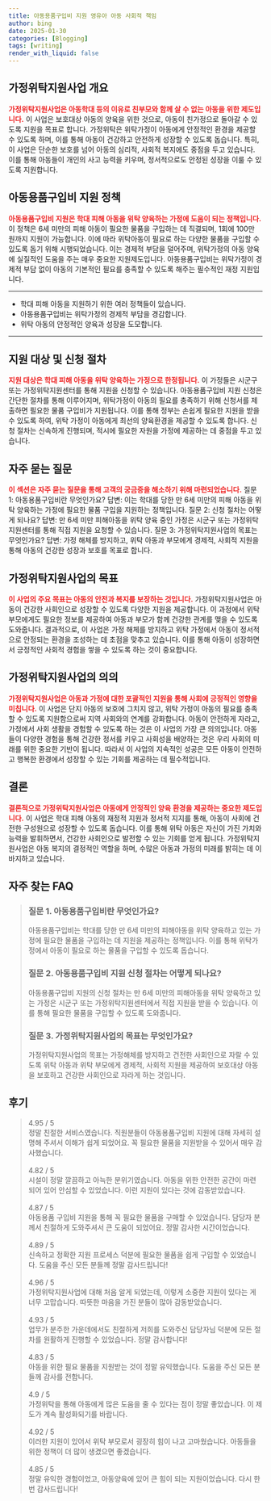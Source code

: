 ```yaml
---
title: 아동용품구입비 지원 영유아 아동 사회적 책임
author: bing
date: 2025-01-30
categories: [Blogging]
tags: [writing]
render_with_liquid: false
---
```



<h2 id='가정위탁지원사업 개요'>가정위탁지원사업 개요</h2>

<p><b><span style="color: #ee2323;">가정위탁지원사업은 아동학대 등의 이유로 친부모와 함께 살 수 없는 아동을 위한 제도입니다.</span></b> 이 사업은 보호대상 아동의 양육을 위한 것으로, 아동이 친가정으로 돌아갈 수 있도록 지원을 목표로 합니다. 가정위탁은 위탁가정이 아동에게 안정적인 환경을 제공할 수 있도록 하며, 이를 통해 아동이 건강하고 안전하게 성장할 수 있도록 돕습니다. 특히, 이 사업은 단순한 보호를 넘어 아동의 심리적, 사회적 복지에도 중점을 두고 있습니다. 이를 통해 아동들이 개인의 사고 능력을 키우며, 정서적으로도 안정된 성장을 이룰 수 있도록 지원합니다.</p>

<h2 id='아동용품구입비 지원 정책'>아동용품구입비 지원 정책</h2>

<p><b><span style="color: #ee2323;">아동용품구입비 지원은 학대 피해 아동을 위탁 양육하는 가정에 도움이 되는 정책입니다.</span></b> 이 정책은 6세 미만의 피해 아동이 필요한 물품을 구입하는 데 직결되며, 1회에 100만 원까지 지원이 가능합니다. 이에 따라 위탁아동이 필요로 하는 다양한 물품을 구입할 수 있도록 돕기 위해 시행되었습니다. 이는 경제적 부담을 덜어주며, 위탁가정의 아동 양육에 실질적인 도움을 주는 매우 중요한 지원제도입니다. 아동용품구입비는 위탁가정이 경제적 부담 없이 아동의 기본적인 필요를 충족할 수 있도록 해주는 필수적인 재정 지원입니다.</p>

<hr />

<ul>
    <li>학대 피해 아동을 지원하기 위한 여러 정책들이 있습니다.</li>
    <li>아동용품구입비는 위탁가정의 경제적 부담을 경감합니다.</li>
    <li>위탁 아동의 안정적인 양육과 성장을 도모합니다.</li>
</ul>

<hr />

<h2 id='지원 대상 및 신청 절차'>지원 대상 및 신청 절차</h2>

<p><b><span style="color: #ee2323;">지원 대상은 학대 피해 아동을 위탁 양육하는 가정으로 한정됩니다.</span></b> 이 가정들은 시군구 또는 가정위탁지원센터를 통해 지원을 신청할 수 있습니다. 아동용품구입비 지원 신청은 간단한 절차를 통해 이루어지며, 위탁가정이 아동의 필요를 충족하기 위해 신청서를 제출하면 필요한 물품 구입비가 지원됩니다. 이를 통해 정부는 손쉽게 필요한 지원을 받을 수 있도록 하여, 위탁 가정이 아동에게 최선의 양육환경을 제공할 수 있도록 합니다. 신청 절차는 신속하게 진행되며, 적시에 필요한 자원을 가정에 제공하는 데 중점을 두고 있습니다.</p>

<h2 id='자주 묻는 질문'>자주 묻는 질문</h2>

<p><b><span style="color: #ee2323;">이 섹션은 자주 묻는 질문을 통해 고객의 궁금증을 해소하기 위해 마련되었습니다.</span></b> 질문 1: 아동용품구입비란 무엇인가요? 답변: 이는 학대를 당한 만 6세 미만의 피해 아동을 위탁 양육하는 가정에 필요한 물품 구입을 지원하는 정책입니다. 질문 2: 신청 절차는 어떻게 되나요? 답변: 만 6세 미만 피해아동을 위탁 양육 중인 가정은 시군구 또는 가정위탁지원센터를 통해 직접 지원을 요청할 수 있습니다. 질문 3: 가정위탁지원사업의 목표는 무엇인가요? 답변: 가정 해체를 방지하고, 위탁 아동과 부모에게 경제적, 사회적 지원을 통해 아동의 건강한 성장과 보호를 목표로 합니다.</p>

<h2 id='가정위탁지원사업의 목표'>가정위탁지원사업의 목표</h2>

<p><b><span style="color: #ee2323;">이 사업의 주요 목표는 아동의 안전과 복지를 보장하는 것입니다.</span></b> 가정위탁지원사업은 아동이 건강한 사회인으로 성장할 수 있도록 다양한 지원을 제공합니다. 이 과정에서 위탁 부모에게도 필요한 정보를 제공하여 아동과 부모가 함께 건강한 관계를 맺을 수 있도록 도와줍니다. 결과적으로, 이 사업은 가정 해체를 방지하고 위탁 가정에서 아동이 정서적으로 안정되는 환경을 조성하는 데 초점을 맞추고 있습니다. 이를 통해 아동이 성장하면서 긍정적인 사회적 경험을 쌓을 수 있도록 하는 것이 중요합니다.</p>

<h2 id='가정위탁지원사업의 의의'>가정위탁지원사업의 의의</h2>

<p><b><span style="color: #ee2323;">가정위탁지원사업은 아동과 가정에 대한 포괄적인 지원을 통해 사회에 긍정적인 영향을 미칩니다.</span></b> 이 사업은 단지 아동의 보호에 그치지 않고, 위탁 가정이 아동의 필요를 충족할 수 있도록 지원함으로써 지역 사회와의 연계를 강화합니다. 아동이 안전하게 자라고, 가정에서 사회 생활을 경험할 수 있도록 하는 것은 이 사업의 가장 큰 의의입니다. 아동들이 다양한 경험을 통해 건강한 정서를 키우고 사회성을 배양하는 것은 우리 사회의 미래를 위한 중요한 기반이 됩니다. 따라서 이 사업의 지속적인 성공은 모든 아동이 안전하고 행복한 환경에서 성장할 수 있는 기회를 제공하는 데 필수적입니다.</p>

<h2 id='결론'>결론</h2>

<p><b><span style="color: #ee2323;">결론적으로 가정위탁지원사업은 아동에게 안정적인 양육 환경을 제공하는 중요한 제도입니다.</span></b> 이 사업은 학대 피해 아동의 재정적 지원과 정서적 지지를 통해, 아동이 사회에 건전한 구성원으로 성장할 수 있도록 돕습니다. 이를 통해 위탁 아동은 자신이 가진 가치와 능력을 발휘하면서, 건강한 사회인으로 발전할 수 있는 기회를 얻게 됩니다. 가정위탁지원사업은 아동 복지의 결정적인 역할을 하며, 수많은 아동과 가정의 미래를 밝히는 데 이바지하고 있습니다.</p>


<h2 id='자주_찾는_FAQ'>자주 찾는 FAQ</h2>
<div itemscope="" itemtype="https://schema.org/FAQPage"> 
<blockquote> 
<div itemscope="" itemprop="mainEntity" itemtype="https://schema.org/Question"> 
<h3 itemprop="name">질문 1. 아동용품구입비란 무엇인가요?</h3> 
<div itemscope="" itemprop="acceptedAnswer" itemtype="https://schema.org/Answer"> 
<span itemprop="text"> 
<p>아동용품구입비는 학대를 당한 만 6세 미만의 피해아동을 위탁 양육하고 있는 가정에 필요한 물품을 구입하는 데 지원을 제공하는 정책입니다. 이를 통해 위탁가정에서 아동이 필요로 하는 물품을 구입할 수 있도록 돕습니다.</p> 
</span> 
</div> 
</div> 

<div itemscope="" itemprop="mainEntity" itemtype="https://schema.org/Question"> 
<h3 itemprop="name">질문 2. 아동용품구입비 지원 신청 절차는 어떻게 되나요?</h3> 
<div itemscope="" itemprop="acceptedAnswer" itemtype="https://schema.org/Answer"> 
<span itemprop="text"> 
<p>아동용품구입비 지원의 신청 절차는 만 6세 미만의 피해아동을 위탁 양육하고 있는 가정은 시군구 또는 가정위탁지원센터에서 직접 지원을 받을 수 있습니다. 이를 통해 필요한 물품을 구입할 수 있도록 도와줍니다.</p> 
</span> 
</div> 
</div> 

<div itemscope="" itemprop="mainEntity" itemtype="https://schema.org/Question"> 
<h3 itemprop="name">질문 3. 가정위탁지원사업의 목표는 무엇인가요?</h3> 
<div itemscope="" itemprop="acceptedAnswer" itemtype="https://schema.org/Answer"> 
<span itemprop="text"> 
<p>가정위탁지원사업의 목표는 가정해체를 방지하고 건전한 사회인으로 자랄 수 있도록 위탁 아동과 위탁 부모에게 경제적, 사회적 지원을 제공하여 보호대상 아동을 보호하고 건강한 사회인으로 자라게 하는 것입니다.</p> 
</span> 
</div> 
</div> 
</blockquote> 
</div>
<h2 id='후기'>후기</h2>
<div itemscope itemtype="https://schema.org/Product">
  <blockquote>
  <div itemprop="review" itemscope itemtype="https://schema.org/Review">
      <div itemprop="reviewRating" itemscope itemtype="https://schema.org/Rating"> <span itemprop="ratingValue">4.95</span> / <span itemprop="bestRating">5</span> </div>
      <span itemprop="reviewBody">정말 친절한 서비스였습니다. 직원분들이 아동용품구입비 지원에 대해 자세히 설명해 주셔서 이해가 쉽게 되었어요. 꼭 필요한 물품을 지원받을 수 있어서 매우 감사했습니다.</span>
  </div>
  <br>
  <div itemprop="review" itemscope itemtype="https://schema.org/Review">
      <div itemprop="reviewRating" itemscope itemtype="https://schema.org/Rating"> <span itemprop="ratingValue">4.82</span> / <span itemprop="bestRating">5</span> </div>
      <span itemprop="reviewBody">시설이 정말 깔끔하고 아늑한 분위기였습니다. 아동을 위한 안전한 공간이 마련되어 있어 안심할 수 있었습니다. 이런 지원이 있다는 것에 감동받았습니다.</span>
  </div>
  <br>
  <div itemprop="review" itemscope itemtype="https://schema.org/Review">
      <div itemprop="reviewRating" itemscope itemtype="https://schema.org/Rating"> <span itemprop="ratingValue">4.87</span> / <span itemprop="bestRating">5</span> </div>
      <span itemprop="reviewBody">아동용품 구입비 지원을 통해 꼭 필요한 물품을 구매할 수 있었습니다. 담당자 분께서 친절하게 도와주셔서 큰 도움이 되었어요. 정말 감사한 시간이었습니다.</span>
  </div>
  <br>
  <div itemprop="review" itemscope itemtype="https://schema.org/Review">
      <div itemprop="reviewRating" itemscope itemtype="https://schema.org/Rating"> <span itemprop="ratingValue">4.89</span> / <span itemprop="bestRating">5</span> </div>
      <span itemprop="reviewBody">신속하고 정확한 지원 프로세스 덕분에 필요한 물품을 쉽게 구입할 수 있었습니다. 도움을 주신 모든 분들께 정말 감사드립니다!</span>
  </div>
  <br>
  <div itemprop="review" itemscope itemtype="https://schema.org/Review">
      <div itemprop="reviewRating" itemscope itemtype="https://schema.org/Rating"> <span itemprop="ratingValue">4.96</span> / <span itemprop="bestRating">5</span> </div>
      <span itemprop="reviewBody">가정위탁지원사업에 대해 처음 알게 되었는데, 이렇게 소중한 지원이 있다는 게 너무 고맙습니다. 따뜻한 마음을 가진 분들이 많아 감동받았습니다.</span>
  </div>
  <br>
  <div itemprop="review" itemscope itemtype="https://schema.org/Review">
      <div itemprop="reviewRating" itemscope itemtype="https://schema.org/Rating"> <span itemprop="ratingValue">4.93</span> / <span itemprop="bestRating">5</span> </div>
      <span itemprop="reviewBody">업무가 분주한 가운데에서도 친절하게 저희를 도와주신 담당자님 덕분에 모든 절차를 원활하게 진행할 수 있었습니다. 정말 감사합니다!</span>
  </div>
  <br>
  <div itemprop="review" itemscope itemtype="https://schema.org/Review">
      <div itemprop="reviewRating" itemscope itemtype="https://schema.org/Rating"> <span itemprop="ratingValue">4.83</span> / <span itemprop="bestRating">5</span> </div>
      <span itemprop="reviewBody">아동을 위한 필요 물품을 지원받는 것이 정말 유익했습니다. 도움을 주신 모든 분들께 감사를 전합니다.</span>
  </div>
  <br>
  <div itemprop="review" itemscope itemtype="https://schema.org/Review">
      <div itemprop="reviewRating" itemscope itemtype="https://schema.org/Rating"> <span itemprop="ratingValue">4.9</span> / <span itemprop="bestRating">5</span> </div>
      <span itemprop="reviewBody">가정위탁을 통해 아동에게 많은 도움을 줄 수 있다는 점이 정말 좋았습니다. 이 제도가 계속 활성화되기를 바랍니다.</span>
  </div>
  <br>
  <div itemprop="review" itemscope itemtype="https://schema.org/Review">
      <div itemprop="reviewRating" itemscope itemtype="https://schema.org/Rating"> <span itemprop="ratingValue">4.92</span> / <span itemprop="bestRating">5</span> </div>
      <span itemprop="reviewBody">이러한 지원이 있어서 위탁 부모로서 굉장히 힘이 나고 고마웠습니다. 아동들을 위한 정책이 더 많이 생겼으면 좋겠습니다.</span>
  </div>
  <br>
  <div itemprop="review" itemscope itemtype="https://schema.org/Review">
      <div itemprop="reviewRating" itemscope itemtype="https://schema.org/Rating"> <span itemprop="ratingValue">4.85</span> / <span itemprop="bestRating">5</span> </div>
      <span itemprop="reviewBody">정말 유익한 경험이었고, 아동양육에 있어 큰 힘이 되는 지원이었습니다. 다시 한 번 감사드립니다!</span>
  </div>
  </blockquote>
</div>
